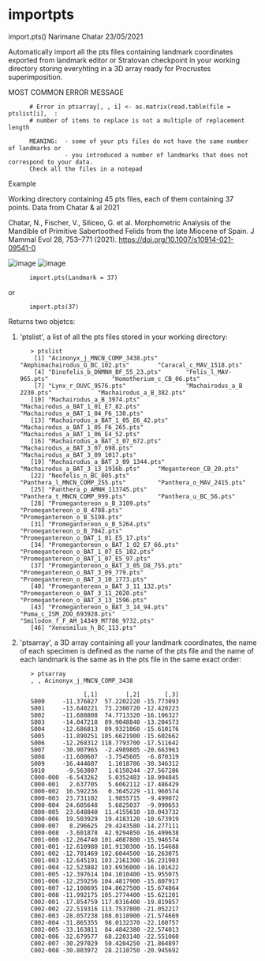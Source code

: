 # importpts

import.pts() 
Narimane Chatar 
23/05/2021

Automatically import all the pts files containing landmark coordinates exported from landmark editor or Stratovan checkpoint in your working directory storing everyhting in a 3D array ready for Procrustes superimposition. 

 MOST COMMON ERROR MESSAGE 

          # Error in ptsarray[, , i] <- as.matrix(read.table(file = ptslist[i],  : 
          # number of items to replace is not a multiple of replacement length

          MEANING:  - some of your pts files do not have the same number of landmarks or 
                    - you introduced a number of landmarks that does not correspond to your data. 
          Check all the files in a notepad
         
Example

Working directory containing 45 pts files, each of them containing 37 points. Data from Chatar & al 2021 

  Chatar, N., Fischer, V., Siliceo, G. et al. Morphometric Analysis of the Mandible of Primitive Sabertoothed Felids from the late Miocene of Spain. J Mammal Evol 28, 753–771 (2021). https://doi.org/10.1007/s10914-021-09541-0

![image](https://user-images.githubusercontent.com/73315118/187622811-d910c44f-e60e-4166-b58f-126c1e0b6b54.png)
![image](https://user-images.githubusercontent.com/73315118/187623034-b9116566-7e59-46b7-9535-d54e124fd00f.png)

          import.pts(Landmark = 37)
or 

          import.pts(37)

Returns two objetcs:
1. 'ptslist', a list of all the pts files stored in your working directory:

          > ptslist
           [1] "Acinonyx_j_MNCN_COMP_3438.pts"        "Amphimachairodus_G_BC_102.pts"        "Caracal_c_MAV_1518.pts"              
           [4] "Dinofelis_b_DNMNH_BF_55_23.pts"       "Felis_l_MAV-965.pts"                  "Homotherium_c_CB_06.pts"             
           [7] "Lynx_r_OUVC_9576.pts"                 "Machairodus_a_B 2230.pts"             "Machairodus_a_B_382.pts"             
          [10] "Machairodus_a_B_3974.pts"             "Machairodus_a_BAT_1_01_E7_82.pts"     "Machairodus_a_BAT_1_04_F6_130.pts"   
          [13] "Machairodus_a_BAT_1_05_E6_42.pts"     "Machairodus_a_BAT_1_05_F6_265.pts"    "Machairodus_a_BAT_1_06_E4_52.pts"    
          [16] "Machairodus_a_BAT_3_07_672.pts"       "Machairodus_a_BAT_3_07_698.pts"       "Machairodus_a_BAT_3_09_1017.pts"     
          [19] "Machairodus_a_BAT_3_09_1344.pts"      "Machairodus_a_BAT_3_13_1916b.pts"     "Megantereon_CB_20.pts"               
          [22] "Neofelis_n_BC_005.pts"                "Panthera_l_MNCN_COMP_255.pts"         "Panthera_o_MAV_2415.pts"             
          [25] "Panthera_p_AMNH_113745.pts"           "Panthera_t_MNCN_COMP_999.pts"         "Panthera_u_BC_56.pts"                
          [28] "Promegantereon_o_B_3109.pts"          "Promegantereon_o_B_4708.pts"          "Promegantereon_o_B_5198.pts"         
          [31] "Promegantereon_o_B_5264.pts"          "Promegantereon_o_B_7042.pts"          "Promegantereon_o_BAT_1_01_E5_17.pts" 
          [34] "Promegantereon_o_BAT_1_02_E7_66.pts"  "Promegantereon_o_BAT_1_07_E5_102.pts" "Promegantereon_o_BAT_1_07_E5_97.pts" 
          [37] "Promegantereon_o_BAT_3_05_D8_755.pts" "Promegantereon_o_BAT_3_09_779.pts"    "Promegantereon_o_BAT_3_10_1773.pts"  
          [40] "Promegantereon_o_BAT_3_11_132.pts"    "Promegantereon_o_BAT_3_11_2020.pts"   "Promegantereon_o_BAT_3_13_1596.pts"  
          [43] "Promegantereon_o_BAT_3_14_94.pts"     "Puma_c_ISM_ZOO_693928.pts"            "Smilodon_f_F_AM_14349_M7786_9732.pts"
          [46] "Xenosmilus_h_BC_113.pts"
          
2. 'ptsarray', a 3D array containing all your landmark coordinates, the name of each specimen is defined as the name of the pts file and the name of each landmark is the same as in the pts file in the same exact order:

          > ptsarray
          , , Acinonyx_j_MNCN_COMP_3438

                         [,1]        [,2]       [,3]
          S000     -11.376827  57.2202220 -15.773093
          S001     -13.640221  73.2300720 -12.420223
          S002     -11.688808  74.7713320 -16.106327
          S003     -14.047218  89.9048840 -13.204573
          S004     -12.686813  89.9321060 -15.610176
          S005     -11.890251 105.6621900 -15.602662
          S006     -12.268312 118.7793700 -17.511642
          S007     -30.907965  -2.4989805 -20.663963
          S008     -11.600607  -3.7545605  -6.870319
          S009     -16.444607   1.1018786 -30.346312
          S010      -9.563807   1.6150244 -27.567286
          C000-000  -6.543262   5.0352483 -18.094845
          C000-001   2.637705   5.6062112 -17.486429
          C000-002  16.592236   0.3645229 -11.960574
          C000-003  23.731102   1.9855715  -9.499072
          C000-004  24.605648   5.6825037  -9.990653
          C000-005  23.648840  11.4155610 -10.043732
          C000-006  19.503929  19.4183120 -10.673919
          C000-007   8.296625  29.4243580 -14.277111
          C000-008  -3.601878  42.9294850 -16.499638
          C001-000 -12.264740 101.4087800 -15.946574
          C001-001 -12.610980 101.9130300 -16.154688
          C001-002 -12.701469 102.6044500 -16.263075
          C001-003 -12.645191 103.2161300 -16.231903
          C001-004 -12.523882 103.6936000 -16.101622
          C001-005 -12.397614 104.1010400 -15.955075
          C001-006 -12.259256 104.4817900 -15.807917
          C001-007 -12.108695 104.8627500 -15.674864
          C001-008 -11.992175 105.2774400 -15.621201
          C002-001 -17.854759 117.0316400 -19.819857
          C002-002 -22.519316 113.7537800 -21.052217
          C002-003 -28.057238 108.0118900 -21.574669
          C002-004 -31.865355  98.0132370 -22.160757
          C002-005 -33.163811  84.4842380 -22.574013
          C002-006 -32.679577  68.2203140 -22.551060
          C002-007 -30.297029  50.4204250 -21.864897
          C002-008 -30.803972  28.2110750 -20.945692

